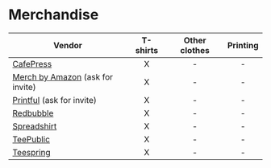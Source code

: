 # Merchandise

|Vendor|T-shirts|Other clothes|Printing|
|------|:------:|:-----------:|:------:|
| [CafePress](http://www.cafepress.com/) | X | - | - |
| [Merch by Amazon](https://merch.amazon.com/landing) (ask for invite) | X | - | - |
| [Printful](https://merch.amazon.com/landing) (ask for invite) | X | - | - |
| [Redbubble](https://www.redbubble.com/) | X | - | - |
| [Spreadshirt](https://www.spreadshirt.com/) | X | - | - |
| [TeePublic](https://www.teepublic.com/) | X | - | - |
| [Teespring](https://teespring.com/) | X | - | - |
